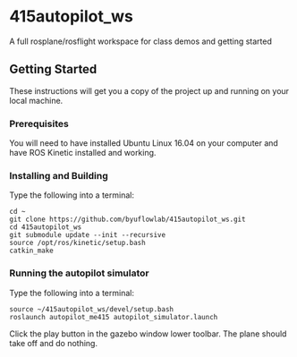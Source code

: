 # 415autopilot_ws
A full rosplane/rosflight workspace for class demos and getting started

## Getting Started

These instructions will get you a copy of the project up and running on your local machine.

### Prerequisites

You will need to have installed Ubuntu Linux 16.04 on your computer and have ROS Kinetic installed and working.

### Installing and Building

Type the following into a terminal:

```
cd ~
git clone https://github.com/byuflowlab/415autopilot_ws.git
cd 415autopilot_ws
git submodule update --init --recursive
source /opt/ros/kinetic/setup.bash
catkin_make
```

### Running the autopilot simulator

Type the following into a terminal:

```
source ~/415autopilot_ws/devel/setup.bash
roslaunch autopilot_me415 autopilot_simulator.launch
```

Click the play button in the gazebo window lower toolbar.
The plane should take off and do nothing.
